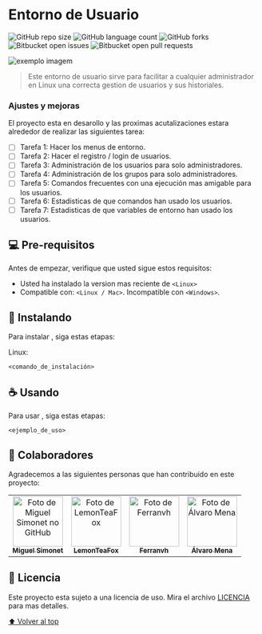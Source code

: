 # Entorno de Usuario

<!---Esses são exemplos. Veja https://shields.io para outras pessoas ou para personalizar este conjunto de escudos. Você pode querer incluir dependências, status do projeto e informações de licença aqui--->

![GitHub repo size](https://img.shields.io/github/repo-size/Miguel-Simonet/ASO_Entorno?style=for-the-badge)
![GitHub language count](https://img.shields.io/github/languages/count/Miguel-Simonet/ASO_Entorno?style=for-the-badge)
![GitHub forks](https://img.shields.io/github/forks/Miguel-Simonet/ASO_Entorno?style=for-the-badge)
![Bitbucket open issues](https://img.shields.io/bitbucket/pr-raw/Miguel-Simonet/ASO_Entorno?style=for-the-badge)
![Bitbucket open pull requests](https://img.shields.io/bitbucket/pr-raw/Miguel-Simonet/ASO_Entorno?style=for-the-badge)

<img src="exemplo-image.png" alt="exemplo imagem">

> Este entorno de usuario sirve para facilitar a cualquier administrador en Linux una correcta gestion de usuarios y sus historiales.

### Ajustes y mejoras

El proyecto esta en desarollo y las proximas acutalizaciones estara alrededor de realizar las siguientes tarea:

- [ ] Tarefa 1: Hacer los menus de entorno.
- [ ] Tarefa 2: Hacer el registro / login de usuarios.
- [ ] Tarefa 3: Administración de los usuarios para solo administradores.
- [ ] Tarefa 4: Administración de los grupos para solo administradores.
- [ ] Tarefa 5: Comandos frecuentes con una ejecución mas amigable para los usuarios.
- [ ] Tarefa 6: Estadisticas de que comandos han usado los usuarios.
- [ ] Tarefa 7: Estadisticas de que variables de entorno han usado los usuarios.

## 💻 Pre-requisitos

Antes de empezar, verifique que usted sigue estos requisitos:
<!---Estes são apenas requisitos de exemplo. Adicionar, duplicar ou remover conforme necessário--->
* Usted ha instalado la version mas reciente de `<Linux>`
* Compatible con: `<Linux / Mac>`. Incompatible con `<Windows>`.

## 🚀 Instalando <Entorno de Usuario>

Para instalar <Entorno de Usuario>, siga estas etapas:

Linux:
```
<comando_de_instalación>
```

## ☕ Usando <Entorno de Usuario>

Para usar <Entorno de Usuario>, siga estas etapas:

```
<ejemplo_de_uso>
```
<!--
Agregue comandos de ejecución y ejemplos que crea que los usuarios encontrarán útiles. ¡Proporciona una referencia de opciones para puntos de bonificación!-->

## 🤝 Colaboradores

Agradecemos a las siguientes personas que han contribuido en este proyecto:

<table>
  <tr>
    <td align="center">
      <a href="https://github.com/Miguel-Simonet">
        <img src="https://avatars.githubusercontent.com/u/84403278?v=4" width="100px;" alt="Foto de Miguel Simonet no GitHub"/><br>
        <sub>
          <b>Miguel Simonet</b>
        </sub>
      </a>
    </td>
    <td align="center">
      <a href="https://github.com/LemonTeaFox">
        <img src="https://avatars.githubusercontent.com/u/80906229?v=4" width="100px;" alt="Foto de LemonTeaFox"/><br>
        <sub>
          <b>LemonTeaFox</b>
        </sub>
      </a>
    </td>
    <td align="center">
      <a href="https://github.com/Ferranvh">
        <img src="https://avatars.githubusercontent.com/u/77339219?v=4" width="100px;" alt="Foto de Ferranvh"/><br>
        <sub>
          <b>Ferranvh</b>
        </sub>
      </a>
    </td>
     <td align="center">
      <a href="https://github.com/alvaro-mena">
        <img src="https://avatars.githubusercontent.com/u/96493342?v=4" width="100px;" alt="Foto de Álvaro Mena"/><br>
        <sub>
          <b>Álvaro Mena</b>
        </sub>
      </a>
    </td>
  </tr>
</table>

## 📝 Licencia

Este proyecto esta sujeto a una licencia de uso. Mira el archivo [LICENCIA](LICENSE.md) para mas detalles.

[⬆ Volver al top](#entorno-de-usuario)<br>
